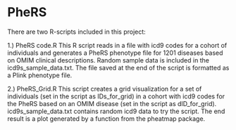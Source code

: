 # PheRS

There are two R-scripts included in this project:

1.) PheRS code.R
This R script reads in a file with icd9 codes for a cohort of individuals and generates a PheRS phenotype file for 1201 diseases based on OMIM clinical descriptions. Random sample data is included in the icd9s_sample_data.txt. The file saved at the end of the script is formatted as a Plink phenotype file.

2.) PheRS_Grid.R
This script creates a grid visualization for a set of individuals (set in the script as IDs_for_grid) in a cohort with icd9 codes for the PheRS based on an OMIM disease (set in the script as dID_for_grid). icd9s_sample_data.txt contains random icd9 data to try the script. The end result is a plot generated by a function from the pheatmap package.
